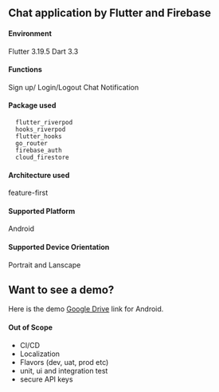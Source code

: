 ## Chat application by Flutter and Firebase

#### Environment
Flutter 3.19.5
Dart 3.3

#### Functions
Sign up/ Login/Logout
Chat
Notification


#### Package used
```$xslt
  flutter_riverpod
  hooks_riverpod
  flutter_hooks
  go_router
  firebase_auth
  cloud_firestore
```

#### Architecture  used
feature-first

#### Supported Platform
Android

#### Supported Device Orientation
Portrait and Lanscape


## Want to see a demo?
Here is the demo [Google Drive](https://drive.google.com/file/d/1H4tSIg6vz-yHnZbYDSOD5-c2iIqTgAbD/view) link for Android.

#### Out of Scope
- CI/CD
- Localization
- Flavors (dev, uat, prod etc)
- unit, ui and integration test
- secure API keys

